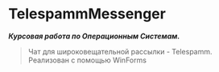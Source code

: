 # TelespammMessenger  
***Курсовая работа по Операционным Системам.***  
>Чат для широковещательной рассылки - Telespamm.  
Реализован с помощью WinForms
